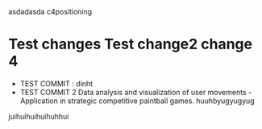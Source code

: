 
asdadasda
c4positioning

Test changes
Test change2
change 4
=============
+ TEST COMMIT : dinht
+ TEST COMMIT 2
Data analysis and visualization of user movements - Application in strategic competitive paintball games.
huuhbyugyugyug

juihuihuihuihuhhui
